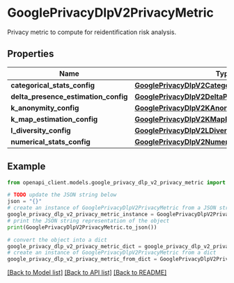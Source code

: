 # GooglePrivacyDlpV2PrivacyMetric

Privacy metric to compute for reidentification risk analysis.

## Properties

Name | Type | Description | Notes
------------ | ------------- | ------------- | -------------
**categorical_stats_config** | [**GooglePrivacyDlpV2CategoricalStatsConfig**](GooglePrivacyDlpV2CategoricalStatsConfig.md) |  | [optional] 
**delta_presence_estimation_config** | [**GooglePrivacyDlpV2DeltaPresenceEstimationConfig**](GooglePrivacyDlpV2DeltaPresenceEstimationConfig.md) |  | [optional] 
**k_anonymity_config** | [**GooglePrivacyDlpV2KAnonymityConfig**](GooglePrivacyDlpV2KAnonymityConfig.md) |  | [optional] 
**k_map_estimation_config** | [**GooglePrivacyDlpV2KMapEstimationConfig**](GooglePrivacyDlpV2KMapEstimationConfig.md) |  | [optional] 
**l_diversity_config** | [**GooglePrivacyDlpV2LDiversityConfig**](GooglePrivacyDlpV2LDiversityConfig.md) |  | [optional] 
**numerical_stats_config** | [**GooglePrivacyDlpV2NumericalStatsConfig**](GooglePrivacyDlpV2NumericalStatsConfig.md) |  | [optional] 

## Example

```python
from openapi_client.models.google_privacy_dlp_v2_privacy_metric import GooglePrivacyDlpV2PrivacyMetric

# TODO update the JSON string below
json = "{}"
# create an instance of GooglePrivacyDlpV2PrivacyMetric from a JSON string
google_privacy_dlp_v2_privacy_metric_instance = GooglePrivacyDlpV2PrivacyMetric.from_json(json)
# print the JSON string representation of the object
print(GooglePrivacyDlpV2PrivacyMetric.to_json())

# convert the object into a dict
google_privacy_dlp_v2_privacy_metric_dict = google_privacy_dlp_v2_privacy_metric_instance.to_dict()
# create an instance of GooglePrivacyDlpV2PrivacyMetric from a dict
google_privacy_dlp_v2_privacy_metric_from_dict = GooglePrivacyDlpV2PrivacyMetric.from_dict(google_privacy_dlp_v2_privacy_metric_dict)
```
[[Back to Model list]](../README.md#documentation-for-models) [[Back to API list]](../README.md#documentation-for-api-endpoints) [[Back to README]](../README.md)


